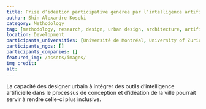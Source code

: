 ```yaml
---
title: Prise d’idéation participative générée par l’intelligence artificielle
author: Shin Alexandre Koseki
category: Methodology
tag: [methodology, research, design, urban design, architecture, artificial intelligence, IA, GAN]
location: Development
participants_universities: [Université de Montréal, University of Zurich, Max-Planck Institute for the History of Art and Architecture – Bibliotheca Hertziana]
participants_ngos: []
participants_companies: []
featured_img: /assets/images/
img_credit: 
alt:
---
```

La capacité des designer urbain à intégrer des outils d’intelligence artificielle dans le processus de conception et d’idéation de la ville pourrait servir à rendre celle-ci plus inclusive.


<script src="https://gist.github.com/sjinko/4d57f8ef00e005007d5825932da2f35c.js"></script>
